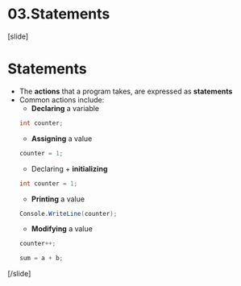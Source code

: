 # 03.Statements
[slide]
# Statements
* The **actions** that a program takes, are expressed as **statements**
* Common actions include:
  * **Declaring** a variable
  ```csharp
  int counter;
  ```
  * **Assigning** a value
  ```csharp
  counter = 1;
  ```
  * Declaring + **initializing**
  ```csharp
  int counter = 1;
  ```
  * **Printing** a value
  ```csharp
  Console.WriteLine(counter);
  ```
  * **Modifying** a value
  ```csharp
  counter++;
  ```
  ```csharp
  sum = a + b;
  ```
[/slide]
